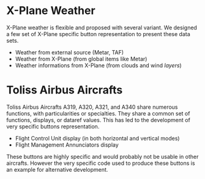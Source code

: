 
# X-Plane Weather

X-Plane weather is flexible and proposed with several variant. We designed a few set of X-Plane specific button representation to present these data sets.

- Weather from external source (Metar, TAF)
- Weather from X-Plane (from global items like Metar)
- Weather informations from X-Plane (from clouds and wind *layers*)

# Toliss Airbus Aircrafts

Toliss Airbus Aircrafts A319, A320, A321, and A340 share numerous functions, with particularities or specialties. They share a common set of functions, displays, or dataref values. This has led to the development of very specific buttons representation.

- Flight Control Unit display (in both horizontal and vertical modes)
- Flight Management Annunciators display

These buttons are highly specific and would probably not be usable in other aircrafts. However the very specific code used to produce these buttons is an example for alternative development.